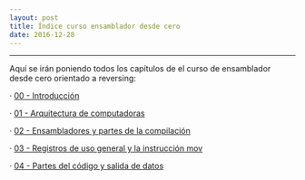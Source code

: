```yaml
---
layout: post
title: Índice curso ensamblador desde cero 
date: 2016-12-28
---
```

--------------------
Aquí se irán poniendo todos los capítulos de el curso de ensamblador desde cero orientado a reversing:
   
   · [00 - Introducción](http://poyoncio.com/2016/12/29/Curso-ensamblador-00-Introduccion/)
   
   · [01 - Arquitectura de computadoras](http://poyoncio.com/2016/12/29/Curso-ensamblador-01-Arquitectura-de-computadoras/)
   
   · [02 - Ensambladores y partes de la compilación](http://poyoncio.com/2016/12/31/Curso-ensamblador-02-Ensambladores-y-partes-de-la-compilacion/)
   
   · [03 - Registros de uso general y la instrucción mov](http://poyoncio.com/2017/01/01/Registros-de-uso-general-y-mov/)

   · [04 - Partes del código y salida de datos](http://poyoncio.com/2017/01/02/Curso-ensamblador-04-Partes-del-codigo-y-salida-de-datos/)
